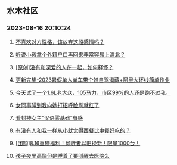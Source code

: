 ## 水木社区 
### 2023-08-16 20:10:24

1. [不喜欢对方性格，该放弃这段感情吗？](https://www.mysmth.net/nForum/article/FamilyLife/1766360547)

2. [听说小孩拿个外籍户口再回来非常容易上清北？](https://www.mysmth.net/nForum/article/ChildEducation/2261217)

3. [[原创]没有和深爱的人在一起，如何释怀？](https://www.mysmth.net/nForum/article/Divorce/2038970)

4. [更新完毕-2023暑假单人单车带个娃自驾滇藏+阿里大环线简单作业](https://www.mysmth.net/nForum/article/Travel/946800)

5. [今天试了一个1.6L老大众，105马力，市区99%的人还是跑不过我。](https://www.mysmth.net/nForum/article/AutoWorld/1944656063)

6. [女同事碰到我向她打招呼脸刷就红了](https://www.mysmth.net/nForum/article/Love/6265736)

7. [看封神女主“汉语零基础”有感](https://www.mysmth.net/nForum/article/Movie/3536033)

8. [有没有人和我一样从小就觉得西餐比中餐好吃的？](https://www.mysmth.net/nForum/article/Food/1682794)

9. [[团购]8.16重磅福利！倾听者以旧换新！限量1000台！](https://www.mysmth.net/nForum/article/ADAgent_TG/1307102)

10. [孩子夜里高烧但是睡着了要叫醒去医院么](https://www.mysmth.net/nForum/article/Children/932707146)

